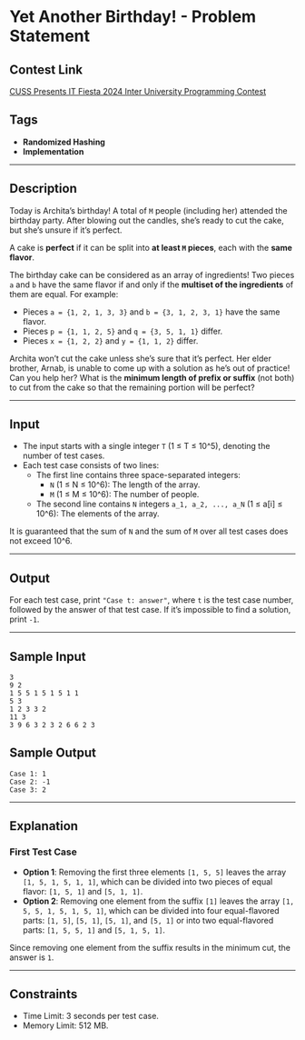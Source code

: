 # Yet Another Birthday! - Problem Statement

## Contest Link
[CUSS Presents IT Fiesta 2024 Inter University Programming Contest
](https://toph.co/contests/training/rxbqtb6)

## Tags
- **Randomized Hashing**
- **Implementation**

---

## Description

Today is Archita’s birthday! A total of `M` people (including her) attended the birthday party. After blowing out the candles, she’s ready to cut the cake, but she’s unsure if it’s perfect.

A cake is **perfect** if it can be split into **at least `M` pieces**, each with the **same flavor**.

The birthday cake can be considered as an array of ingredients! Two pieces `a` and `b` have the same flavor if and only if the **multiset of the ingredients** of them are equal. For example:
- Pieces `a = {1, 2, 1, 3, 3}` and `b = {3, 1, 2, 3, 1}` have the same flavor.
- Pieces `p = {1, 1, 2, 5}` and `q = {3, 5, 1, 1}` differ.
- Pieces `x = {1, 2, 2}` and `y = {1, 1, 2}` differ.

Archita won’t cut the cake unless she’s sure that it’s perfect. Her elder brother, Arnab, is unable to come up with a solution as he’s out of practice! Can you help her? What is the **minimum length of prefix or suffix** (not both) to cut from the cake so that the remaining portion will be perfect?

---

## Input

- The input starts with a single integer `T` (1 ≤ T ≤ 10^5), denoting the number of test cases.
- Each test case consists of two lines:
  - The first line contains three space-separated integers:
    - `N` (1 ≤ N ≤ 10^6): The length of the array.
    - `M` (1 ≤ M ≤ 10^6): The number of people.
  - The second line contains `N` integers `a_1, a_2, ..., a_N` (1 ≤ a[i] ≤ 10^6): The elements of the array.

It is guaranteed that the sum of `N` and the sum of `M` over all test cases does not exceed 10^6.

---

## Output

For each test case, print `"Case t: answer"`, where `t` is the test case number, followed by the answer of that test case. If it’s impossible to find a solution, print `-1`.

---

## Sample Input

```
3
9 2
1 5 5 1 5 1 5 1 1
5 3
1 2 3 3 2
11 3
3 9 6 3 2 3 2 6 6 2 3
```

## Sample Output

```
Case 1: 1
Case 2: -1
Case 3: 2
```

---

## Explanation

### First Test Case
- **Option 1**: Removing the first three elements `[1, 5, 5]` leaves the array `[1, 5, 1, 5, 1, 1]`, which can be divided into two pieces of equal flavor: `[1, 5, 1]` and `[5, 1, 1]`.
- **Option 2**: Removing one element from the suffix `[1]` leaves the array `[1, 5, 5, 1, 5, 1, 5, 1]`, which can be divided into four equal-flavored parts: `[1, 5]`, `[5, 1]`, `[5, 1]`, and `[5, 1]` or into two equal-flavored parts: `[1, 5, 5, 1]` and `[5, 1, 5, 1]`.

Since removing one element from the suffix results in the minimum cut, the answer is `1`.

---

## Constraints

- Time Limit: 3 seconds per test case.
- Memory Limit: 512 MB.

